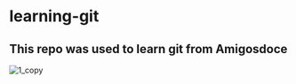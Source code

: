# learning-git
## This repo was used to learn git from Amigosdoce
![1_copy](https://user-images.githubusercontent.com/40702606/109077075-81b22b80-76f3-11eb-803c-d7a364b55d84.png)
